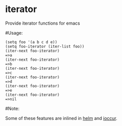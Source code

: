 iterator
========

Provide iterator functions for emacs


#Usage:

```emacs-lisp
(setq foo '(a b c d e))
(setq foo-iterator (iter-list foo))
(iter-next foo-iterator)
=>a
(iter-next foo-iterator)
=>b
(iter-next foo-iterator)
=>c
(iter-next foo-iterator)
=>d
(iter-next foo-iterator)
=>e
(iter-next foo-iterator)
=>nil
```

#Note:

Some of these features are inlined in [helm](https://github.com/emacs-helm/helm) and [ioccur](https://github.com/thierryvolpiatto/ioccur).
